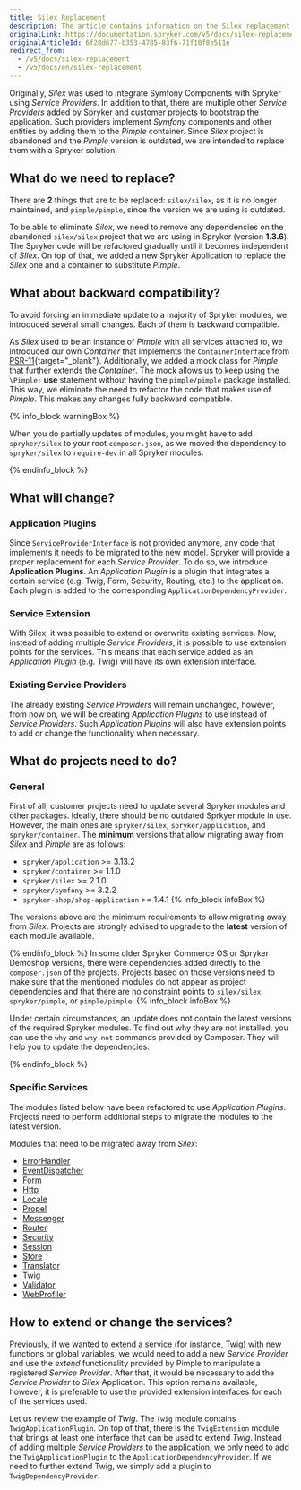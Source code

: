 ```yaml
---
title: Silex Replacement
description: The article contains information on the Silex replacement, backward compatibility, steps to be taken, changes in the old procedure and the new procedure.
originalLink: https://documentation.spryker.com/v5/docs/silex-replacement
originalArticleId: 6f28d677-b353-4785-83f6-71f10f8e511e
redirect_from:
  - /v5/docs/silex-replacement
  - /v5/docs/en/silex-replacement
---
```


Originally, _Silex_ was used to integrate Symfony Components with Spryker using _Service Providers_. In addition to that, there are multiple other _Service Providers_ added by Spryker and customer projects to bootstrap the application. Such providers implement _Symfony_ components and other entities by adding them to the _Pimple_ container. Since _Silex_ project is abandoned and the _Pimple_ version is outdated, we are intended to replace them with a Spryker solution.

## What do we need to replace?
There are **2** things that are to be replaced: `silex/silex`, as it is no longer maintained, and `pimple/pimple`, since the version we are using is outdated.

To be able to eliminate _Silex_, we need to remove any dependencies on the abandoned `silex/silex` project that we are using in Spryker (version **1.3.6**). The Spryker code will be refactored gradually until it becomes independent of _SIlex_. On top of that, we added a new Spryker Application to replace the _Silex_ one and a container to substitute _Pimple_.

## What about backward compatibility?
To avoid forcing an immediate update to a majority of Spryker modules, we introduced several small changes. Each of them is backward compatible.

As _Silex_ used to be an instance of _Pimple_ with all services attached to, we introduced our own _Container_ that implements the `ContainerInterface` from [PSR-11](https://www.php-fig.org/psr/psr-11/){target="_blank"}. Additionally, we added a mock class for _Pimple_ that further extends the _Container_. The mock allows us to keep using the `\Pimple;` **use** statement without having the `pimple/pimple` package installed. This way, we eliminate the need to refactor the code that makes use of _Pimple_. This makes any changes fully backward compatible.

{% info_block warningBox %}

 When you do partially updates of modules, you might have to add `spryker/silex` to your root `composer.json`, as we moved the dependency to `spryker/silex` to `require-dev` in all Spryker modules.

{% endinfo_block %}

## What will change?
### Application Plugins

Since `ServiceProviderInterface` is not provided anymore, any code that implements it needs to be migrated to the new model. Spryker will provide a proper replacement for each _Service Provider_. To do so, we introduce **Application Plugins**. An _Application Plugin_ is a plugin that integrates a certain service (e.g. Twig, Form, Security, Routing, etc.) to the application. Each plugin is added to the corresponding `ApplicationDependencyProvider`.

### Service Extension

With Silex, it was possible to extend or overwrite existing services. Now, instead of adding multiple _Service Providers_, it is possible to use extension points for the services. This means that each service added as an _Application Plugin_ (e.g. Twig) will have its own extension interface.

### Existing Service Providers

The already existing _Service Providers_ will remain unchanged, however, from now on, we will be creating _Application Plugins_ to use instead of _Service Providers_. Such _Application Plugins_ will also have extension points to add or change the functionality when necessary.

## What do projects need to do?
### General
First of all, customer projects need to update several Spryker modules and other packages. Ideally, there should be no outdated Sprkyer module in use. However, the main ones are `spryker/silex`, `spryker/application`, and `spryker/container`. The **minimum** versions that allow migrating away from _Silex_ and _Pimple_ are as follows:
*   `spryker/application` >= 3.13.2
*   `spryker/container` >= 1.1.0
*   `spryker/silex` >= 2.1.0
*   `spryker/symfony` >= 3.2.2
*   `spryker-shop/shop-application` >= 1.4.1
{% info_block infoBox %}

The versions above are the minimum requirements to allow migrating away from _Silex_. Projects are strongly advised to upgrade to the **latest** version of each module available.

{% endinfo_block %}
In some older Spryker Commerce OS or Spryker Demoshop versions, there were dependencies added directly to the `composer.json` of the projects. Projects based on those versions need to make sure that the mentioned modules do not appear as project dependencies and that there are no constraint points to `silex/silex`, `spryker/pimple`, or `pimple/pimple`.
{% info_block infoBox %}

Under certain circumstances, an update does not contain the latest versions of the required Spryker modules. To find out why they are not installed, you can use the `why` and `why-not` commands provided by Composer. They will help you to update the dependencies.

{% endinfo_block %}
### Specific Services
The modules listed below have been refactored to use _Application Plugins_. Projects need to perform additional steps to migrate the modules to the latest version.

Modules that need to be migrated away from _Silex_:
*   [ErrorHandler](/docs/scos/dev/migration-and-integration/202005.0/module-migration-guides/migration-guide-errorhandler.html)
*   [EventDispatcher](/docs/scos/dev/migration-and-integration/202005.0/module-migration-guides/migration-guide-eventdispatcher.html)
*   [Form](/docs/scos/dev/migration-and-integration/202005.0/module-migration-guides/migration-guide-form.html)
*   [Http](/docs/scos/dev/migration-and-integration/202005.0/module-migration-guides/migration-guide-http.html)
*   [Locale](/docs/scos/dev/migration-and-integration/202005.0/module-migration-guides/migration-guide-locale.html)
*   [Propel](/docs/scos/dev/migration-and-integration/202005.0/module-migration-guides/migration-guide-propel.html)
*   [Messenger](/docs/scos/dev/migration-and-integration/202005.0/module-migration-guides/migration-guide-messenger.html)
*   [Router](/docs/scos/dev/migration-and-integration/202005.0/module-migration-guides/migration-guide-router.html)
*   [Security](/docs/scos/dev/migration-and-integration/202005.0/module-migration-guides/migration-guide-security.html)
*   [Session](/docs/scos/dev/migration-and-integration/202005.0/module-migration-guides/migration-guide-session.html)
*   [Store](/docs/scos/dev/migration-and-integration/202005.0/module-migration-guides/migration-guide-store.html)
*   [Translator](/docs/scos/dev/migration-and-integration/202005.0/module-migration-guides/migration-guide-translator.html)
*   [Twig](/docs/scos/dev/migration-and-integration/202005.0/module-migration-guides/migration-guide-twig.html)
*   [Validator](/docs/scos/dev/migration-and-integration/202005.0/module-migration-guides/migration-guide-validator.html)
*   [WebProfiler](/docs/scos/dev/migration-and-integration/202005.0/module-migration-guides/migration-guide-webprofiler.html)
    
## How to extend or change the services?
Previously, if we wanted to extend a service (for instance, Twig) with new functions or global variables, we would need to add a new _Service Provider_ and use the _extend_ functionality provided by Pimple to manipulate a registered _Service Provider_. After that, it would be necessary to add the _Service Provider_ to _Silex_ Application. This option remains available, however, it is preferable to use the provided extension interfaces for each of the services used.

Let us review the example of _Twig_. The `Twig` module contains `TwigApplicationPlugin`. On top of that, there is the `TwigExtension` module that brings at least one interface that can be used to extend _Twig_. Instead of adding multiple _Service Providers_ to the application, we only need to add the `TwigApplicationPlugin` to the `ApplicationDependencyProvider`. If we need to further extend Twig, we simply add a plugin to `TwigDependencyProvider`.

